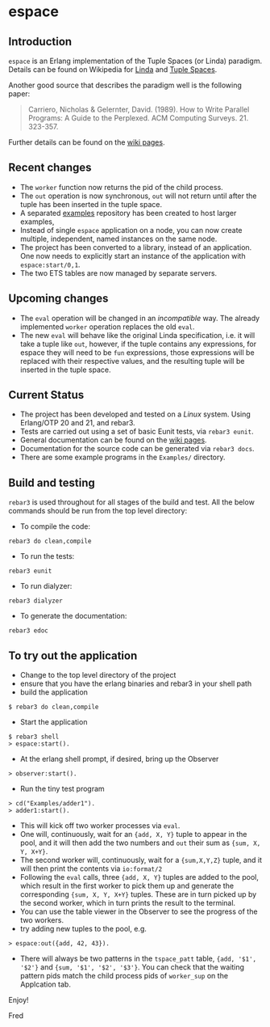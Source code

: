 # espace

## Introduction

`espace` is an Erlang implementation of the Tuple Spaces
(or Linda) paradigm. Details can be found on Wikipedia for
[Linda](https://en.wikipedia.org/wiki/Linda_(coordination_language)) and [Tuple Spaces](https://en.wikipedia.org/wiki/Tuple_space).

Another good source that describes the paradigm well is the following paper:

> Carriero, Nicholas & Gelernter, David. (1989).
> How to Write Parallel Programs: A Guide to the Perplexed.
> ACM Computing Surveys. 21. 323-357.

Further details can be found on the [wiki pages](https://github.com/fredyouhanaie/espace/wiki).

## Recent changes

* The `worker` function now returns the pid of the child process.
* The `out` operation is now synchronous, `out` will not return until
  after the tuple has been inserted in the tuple space.
* A separated
  [examples](https://github.com/fredyouhanaie/espace-examples)
  repository has been created to host larger examples,
* Instead of single `espace` application on a node, you can now create
  multiple, independent, named instances on the same node.
* The project has been converted to a library, instead of an
  application. One now needs to explicitly start an instance of the
  application with `espace:start/0,1`.
* The two ETS tables are now managed by separate servers.

## Upcoming changes

* The `eval` operation will be changed in an *incompatible* way. The
  already implemented `worker` operation replaces the old `eval`.
* The new `eval` will behave like the original Linda specification,
  i.e. it will take a tuple like `out`, however, if the tuple contains
  any expressions, for espace they will need to be `fun` expressions,
  those expressions will be replaced with their respective values, and
  the resulting tuple will be inserted in the tuple space.

## Current Status

* The project has been developed and tested on a *Linux* system. Using
  Erlang/OTP 20 and 21, and rebar3.
* Tests are carried out using a set of basic Eunit tests, via `rebar3 eunit`.
* General documentation can be found on the [wiki pages](https://github.com/fredyouhanaie/espace/wiki).
* Documentation for the source code can be generated via `rebar3 docs`.
* There are some example programs in the `Examples/` directory.

## Build and testing

`rebar3` is used throughout for all stages of the build and test. All
the below commands should be run from the top level directory:

* To compile the code:
```
rebar3 do clean,compile
```

* To run the tests:
```
rebar3 eunit
```

* To run dialyzer:
```
rebar3 dialyzer
```

* To generate the documentation:
```
rebar3 edoc
```

## To try out the application

* Change to the top level directory of the project
* ensure that you have the erlang binaries and rebar3 in your shell path
* build the application
```
$ rebar3 do clean,compile
```
* Start the application
```
$ rebar3 shell
> espace:start().
```
* At the erlang shell prompt, if desired, bring up the Observer
```
> observer:start().
```
* Run the tiny test program
```
> cd("Examples/adder1").
> adder1:start().
```
  * This will kick off two worker processes via `eval`.
  * One will, continuously, wait for an `{add, X, Y}` tuple to appear in
    the pool, and it will then add the two numbers and `out` their sum as
    `{sum, X, Y, X+Y}`.
  * The second worker will, continuously, wait for a `{sum,X,Y,Z}` tuple,
    and it will then print the contents via `io:format/2`
  * Following the `eval` calls, three `{add, X, Y}` tuples are added
    to the pool, which result in the first worker to pick them up and
    generate the corresponding `{sum, X, Y, X+Y}` tuples. These are in
    turn picked up by the second worker, which in turn prints the
    result to the terminal.
* You can use the table viewer in the Observer to see the progress of
  the two workers.
* try adding new tuples to the pool, e.g.
```
> espace:out({add, 42, 43}).
```
* There will always be two patterns in the `tspace_patt` table, `{add,
  '$1', '$2'}` and `{sum, '$1', '$2', '$3'}`. You can check that the
  waiting pattern pids match the child process pids of `worker_sup` on
  the Applcation tab.


Enjoy!

Fred
